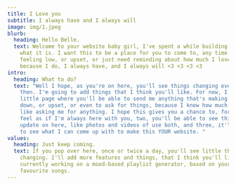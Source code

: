 ```yaml
---
title: I Love you
subtitle: I always have and I always will
image: img/1.jpeg
blurb:
  heading: Hello Belle.
  text: Welcome to your website baby girl, I've spent a while building this up to
    what it is. I want this to be a place for you to come to, any time you're
    feeling low, or upset, or just need reminding about how much I love you,
    because I do, I always have, and I always will <3 <3 <3 <3
intro:
  heading: What to do?
  text: "Well I hope, as you're on here, you'll see things changing every now and
    then. I'm going to add things that I think you'll like. For now, I've made a
    little page where you'll be able to send me anything that's making you feel
    down, or upset, or even to ask for things, because I know how much you don't
    like asking me for anything. I hope this gives you a chance to, for one,
    feel as if I'm always here with you, two, you'll be able to see things
    update on here, like photos and videos of use both, and three, it'll be fun
    to see what I can come up with to make this YOUR website. "
values:
  heading: Just keep coming.
  text: If you pop over here, once or twice a day, you'll see little things
    changing. I'll add more features and things, that I think you'll like, I'm
    currently working on a mood-based playlist generator, based on your
    favourite songs.
---
```

